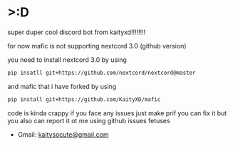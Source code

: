 # >:D

super duper cool discord bot from kaityxd!!!!!!!!

for now mafic is not supporting nextcord 3.0 (github version)

you need to install nextcord 3.0 by using
```bash
pip insatll git+https://github.com/nextcord/nextcord@master
```
and mafic that i have forked by using
```bash
pip install git+https://github.com/KaityXD/mafic
```

code is kinda crappy if you face any issues just make prif you can fix it but you also can report it ot me using github issues fetuses 

- Gmail: kaitysocute@gmail.com

